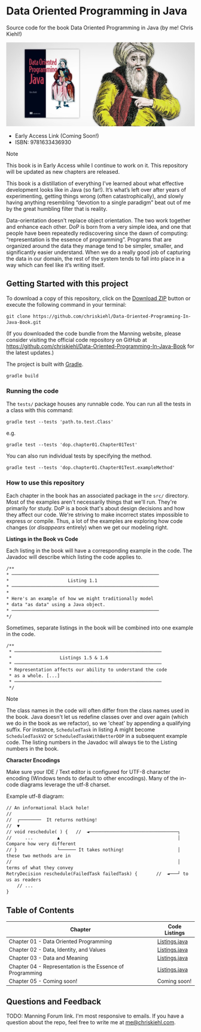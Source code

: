 # Data Oriented Programming in Java

Source code for the book Data Oriented Programming in Java (by me! Chris Kiehl!)

<p align="center">
    <img src="https://github.com/chriskiehl/Data-Oriented-Programming-In-Java-Book/blob/main/graphics/book-cover.JPG?raw=true" />
</p>

* Early Access Link (Coming Soon!)
* ISBN: 9781633436930

> [!Note]
> This book is in Early Access while I continue to work on it. This repository will be updated as new chapters are released. 

This book is a distillation of everything I’ve learned about what effective development looks like in Java (so far!). It’s what’s left over after years of experimenting, getting things wrong (often catastrophically), and
slowly having anything resembling “devotion to a single paradigm” beat out of me by the great humbling filter that is reality. 

Data-orientation doesn't replace object orientation. The two work together and enhance each other. DoP is born from a very simple idea, and one that people have been repeatedly rediscovering since the dawn of computing: “representation is the essence of programming”. Programs that are organized around the data they manage tend to be simpler, smaller, and significantly easier understand. When we do a really good job of capturing the data in our domain, the rest of the system tends to fall into place in a way which can feel like it’s writing itself.

## Getting Started with this project

To download a copy of this repository, click on the [Download ZIP](https://github.com/chriskiehl/Data-Oriented-Programming-In-Java-Book/archive/refs/heads/main.zip) button or execute the following command in your terminal:

```
git clone https://github.com/chriskiehl/Data-Oriented-Programming-In-Java-Book.git
```

(If you downloaded the code bundle from the Manning website, please consider visiting the official code repository on GitHub at https://github.com/chriskiehl/Data-Oriented-Programming-In-Java-Book for the latest updates.)

The project is built with [Gradle](https://gradle.org/).  

```
gradle build
```

### Running the code 

The `tests/` package houses any runnable code. You can run all the tests in a class with this command:

```
gradle test --tests 'path.to.test.Class'
```
e.g. 
```
gradle test --tests 'dop.chapter01.Chapter01Test'  
```

You can also run individual tests by specifying the method. 

```
gradle test --tests 'dop.chapter01.Chapter01Test.exampleMethod'
```



### How to use this repository

Each chapter in the book has an associated package in the `src/` directory. Most of the examples aren't necessarily things that we'll run. They're primarily for study. DoP is a book that's about design decisions and how they affect our code. We're striving to make incorrect states impossible to express or compile. Thus, a lot of the examples are exploring how code changes (or _disappears_ entirely) when we get our modeling right.  

**Listings in the Book vs Code**

Each listing in the book will have a corresponding example in the code. The Javadoc will describe which listing the code applies to.

```
/**
* ───────────────────────────────────────────────────────
*                      Listing 1.1
* ───────────────────────────────────────────────────────
*
* Here's an example of how we might traditionally model
* data "as data" using a Java object.
* ───────────────────────────────────────────────────────
*/
```

Sometimes, separate listings in the book will be combined into one example in the code.  

```
/**
 * ───────────────────────────────────────────────────────
 *                  Listings 1.5 & 1.6
 * ───────────────────────────────────────────────────────
 * Representation affects our ability to understand the code
 * as a whole. [...]
 * ───────────────────────────────────────────────────────
 */
```

> [!Note]
> The class names in the code will often differ from the class names used in the book. Java doesn't let us redefine classes over and over again (which we do in the book as we refactor), so we 'cheat' by appending a qualifying suffix. For instance, `ScheduledTask` in listing A might become `ScheduledTaskV2` or `ScheduledTaskWithBetterOOP` in a subsequent example code. The listing numbers in the Javadoc will always tie to the Listing numbers in the book.  


**Character Encodings**

Make sure your IDE / Text editor is configured for UTF-8 character encoding (Windows tends to default to other encodings). Many of the in-code diagrams leverage the utf-8 charset. 

Example utf-8 diagram:
```
// An informational black hole!
//
//  ┌────────  It returns nothing!
//  ▼
// void reschedule( ) {   //  ◄─────────────────────────────────┐
//     ...         ▲                                            │ Compare how very different
// }               └────── It takes nothing!                    │ these two methods are in
//                                                              │ terms of what they convey
RetryDecision reschedule(FailedTask failedTask) {       //  ◄───┘ to us as readers
    // ...
}
```


## Table of Contents

| Chapter                                                   | Code Listings                                                                                                                                 | 
|-----------------------------------------------------------|-----------------------------------------------------------------------------------------------------------------------------------------------|
| Chapter 01 - Data Oriented Programming                    | [Listings.java](https://github.com/chriskiehl/Data-Oriented-Programming-In-Java-Book/blob/main/app/src/main/java/dop/chapter01/Listings.java) |
| Chapter 02 - Data, Identity, and Values                   | [Listings.java](https://github.com/chriskiehl/Data-Oriented-Programming-In-Java-Book/blob/main/app/src/main/java/dop/chapter02/Listings.java) |
| Chapter 03 - Data and Meaning                             | [Listings.java](https://github.com/chriskiehl/Data-Oriented-Programming-In-Java-Book/blob/main/app/src/main/java/dop/chapter03/Listings.java) |
| Chapter 04 - Representation is the Essence of Programming | [Listings.java](https://github.com/chriskiehl/Data-Oriented-Programming-In-Java-Book/blob/main/app/src/main/java/dop/chapter04/Listings.java) |
| Chapter 05 - Coming soon!                                 | Coming soon!                                                                                                                                  |


## Questions and Feedback

TODO: Manning Forum link. 
I'm most responsive to emails. If you have a question about the repo, feel free to write me at me@chriskiehl.com. 





